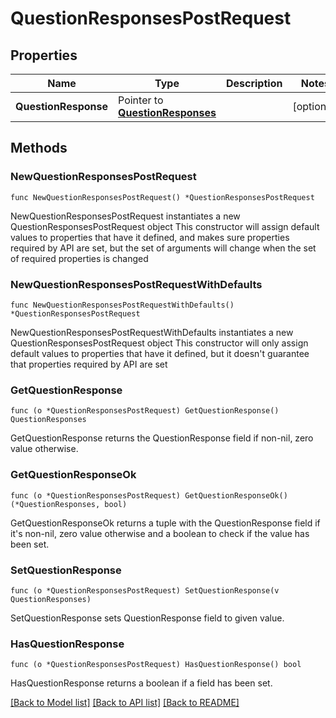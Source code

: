 # QuestionResponsesPostRequest

## Properties

Name | Type | Description | Notes
------------ | ------------- | ------------- | -------------
**QuestionResponse** | Pointer to [**QuestionResponses**](QuestionResponses.md) |  | [optional] 

## Methods

### NewQuestionResponsesPostRequest

`func NewQuestionResponsesPostRequest() *QuestionResponsesPostRequest`

NewQuestionResponsesPostRequest instantiates a new QuestionResponsesPostRequest object
This constructor will assign default values to properties that have it defined,
and makes sure properties required by API are set, but the set of arguments
will change when the set of required properties is changed

### NewQuestionResponsesPostRequestWithDefaults

`func NewQuestionResponsesPostRequestWithDefaults() *QuestionResponsesPostRequest`

NewQuestionResponsesPostRequestWithDefaults instantiates a new QuestionResponsesPostRequest object
This constructor will only assign default values to properties that have it defined,
but it doesn't guarantee that properties required by API are set

### GetQuestionResponse

`func (o *QuestionResponsesPostRequest) GetQuestionResponse() QuestionResponses`

GetQuestionResponse returns the QuestionResponse field if non-nil, zero value otherwise.

### GetQuestionResponseOk

`func (o *QuestionResponsesPostRequest) GetQuestionResponseOk() (*QuestionResponses, bool)`

GetQuestionResponseOk returns a tuple with the QuestionResponse field if it's non-nil, zero value otherwise
and a boolean to check if the value has been set.

### SetQuestionResponse

`func (o *QuestionResponsesPostRequest) SetQuestionResponse(v QuestionResponses)`

SetQuestionResponse sets QuestionResponse field to given value.

### HasQuestionResponse

`func (o *QuestionResponsesPostRequest) HasQuestionResponse() bool`

HasQuestionResponse returns a boolean if a field has been set.


[[Back to Model list]](../README.md#documentation-for-models) [[Back to API list]](../README.md#documentation-for-api-endpoints) [[Back to README]](../README.md)


